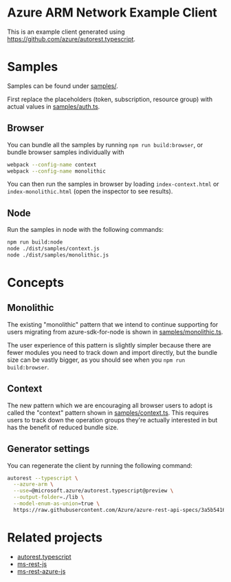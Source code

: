 # Azure ARM Network Example Client
This is an example client generated using https://github.com/azure/autorest.typescript.

# Samples

Samples can be found under [samples/](samples/).

First replace the placeholders (token, subscription, resource group) with actual values in [samples/auth.ts](samples/auth.ts).

## Browser

You can bundle all the samples by running `npm run build:browser`, or bundle browser samples individually with

```sh
webpack --config-name context
webpack --config-name monolithic
```

You can then run the samples in browser by loading `index-context.html` or `index-monolithic.html` (open the inspector to see results).

## Node
Run the samples in node with the following commands:
```sh
npm run build:node
node ./dist/samples/context.js
node ./dist/samples/monolithic.js
```

# Concepts

## Monolithic
The existing "monolithic" pattern that we intend to continue supporting for users migrating from azure-sdk-for-node is shown in [samples/monolithic.ts](samples/monolithic.ts).

The user experience of this pattern is slightly simpler because there are fewer modules you need to track down and import directly, but the bundle size can be vastly bigger, as you should see when you `npm run build:browser`.

## Context
The new pattern which we are encouraging all browser users to adopt is called the "context" pattern shown in [samples/context.ts](samples/context.ts). This requires users to track down the operation groups they're actually interested in but has the benefit of reduced bundle size.

## Generator settings

You can regenerate the client by running the following command:
```sh
autorest --typescript \
  --azure-arm \
  --use=@microsoft.azure/autorest.typescript@preview \
  --output-folder=./lib \
  --model-enum-as-union=true \
  https://raw.githubusercontent.com/Azure/azure-rest-api-specs/3a5b54168f823c5d14eafd5e18e89c2e54c92469/specification/network/resource-manager/readme.md
```

# Related projects
 - [autorest.typescript](https://github.com/Azure/autorest.typescript)
 - [ms-rest-js](https://github.com/Azure/ms-rest-js)
 - [ms-rest-azure-js](https://github.com/Azure/ms-rest-azure-js)
